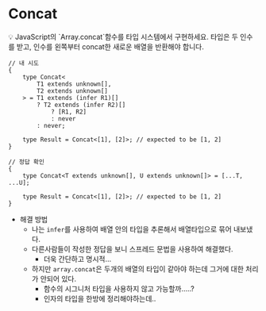 # Concat

<aside>
💡 JavaScript의 `Array.concat`함수를 타입 시스템에서 구현하세요. 타입은 두 인수를 받고, 인수를 왼쪽부터 concat한 새로운 배열을 반환해야 합니다.

</aside>

```tsx
// 내 시도
{
    type Concat<
        T1 extends unknown[],
        T2 extends unknown[]
    > = T1 extends (infer R1)[]
        ? T2 extends (infer R2)[]
            ? [R1, R2]
            : never
        : never;

    type Result = Concat<[1], [2]>; // expected to be [1, 2]
}

// 정답 확인
{
    type Concat<T extends unknown[], U extends unknown[]> = [...T, ...U];

    type Result = Concat<[1], [2]>; // expected to be [1, 2]
}
```

-   해결 방법
    -   나는 `infer`를 사용하여 배열 안의 타입을 추론해서 배열타입으로 묶어 내보냈다.
    -   다른사람들이 작성한 정답을 보니 스프레드 문법을 사용하여 해결했다.
        -   더욱 간단하고 명시적…
    -   하지만 `array.concat`은 두개의 배열의 타입이 같아야 하는데 그거에 대한 처리가 안되어 있다.
        -   함수의 시그니처 타입을 사용하지 않고 가능할까…..?
        -   인자의 타입을 한방에 정리해야하는데..
